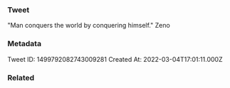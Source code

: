 ### Tweet
"Man conquers the world by conquering himself." Zeno

### Metadata
Tweet ID: 1499792082743009281
Created At: 2022-03-04T17:01:11.000Z

### Related

